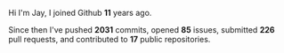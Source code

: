 Hi I'm Jay, I joined Github **11** years ago.

Since then I've pushed **2031** commits, opened **85** issues, submitted **226** pull requests, and contributed to **17** public repositories.
